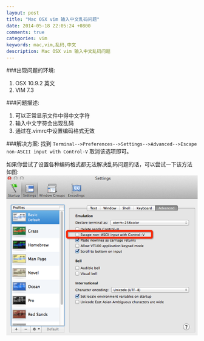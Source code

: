 ```yaml
---
layout: post
title: "Mac OSX vim 输入中文乱码问题"
date: 2014-05-18 22:05:24 +0800
comments: true
categories: vim
keywords: mac,vim,乱码,中文
description: Mac OSX vim 输入中文乱码问题
---
```

###出现问题的环境:
1. OSX 10.9.2 英文  
2. VIM 7.3  

###问题描述:
1. 可以正常显示文件中得中文字符  
2. 输入中文字符会出现乱码  
3. 通过在.vimrc中设置编码格式无效  

###解决方案:
找到 `Terminal-->Preferences-->Settings-->Advanced-->Escape non-ASCII input with Control-V` 取消该选项即可。  

<!--more-->
如果你尝试了设置各种编码格式都无法解决乱码问题的话，可以尝试一下该方法  
如图:  
![示例](/images/blog/2014-05/20140519-1-vim.png)

